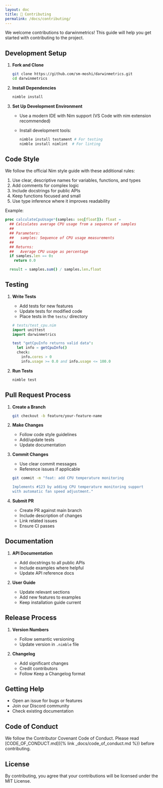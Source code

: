 ```yaml
---
layout: doc
title: 🤝 Contributing
permalink: /docs/contributing/
---
```


We welcome contributions to darwinmetrics! This guide will help you get started with contributing to the project.

## Development Setup

1. **Fork and Clone**

   ```bash
   git clone https://github.com/sm-moshi/darwinmetrics.git
   cd darwinmetrics
   ```

2. **Install Dependencies**

   ```bash
   nimble install
   ```

3. **Set Up Development Environment**
   - Use a modern IDE with Nim support (VS Code with nim extension recommended)
   - Install development tools:

     ```bash
     nimble install testament # For testing
     nimble install nimlint  # For linting
     ```

## Code Style

We follow the official Nim style guide with these additional rules:

1. Use clear, descriptive names for variables, functions, and types
2. Add comments for complex logic
3. Include docstrings for public APIs
4. Keep functions focused and small
5. Use type inference where it improves readability

Example:

```nim
proc calculateCpuUsage*(samples: seq[float]): float =
  ## Calculates average CPU usage from a sequence of samples
  ##
  ## Parameters:
  ##   samples: Sequence of CPU usage measurements
  ##
  ## Returns:
  ##   Average CPU usage as percentage
  if samples.len == 0:
    return 0.0

  result = samples.sum() / samples.len.float
```

## Testing

1. **Write Tests**
   - Add tests for new features
   - Update tests for modified code
   - Place tests in the `tests/` directory

   ```nim
   # tests/test_cpu.nim
   import unittest
   import darwinmetrics

   test "getCpuInfo returns valid data":
     let info = getCpuInfo()
     check:
       info.cores > 0
       info.usage >= 0.0 and info.usage <= 100.0
   ```

2. **Run Tests**

   ```bash
   nimble test
   ```

## Pull Request Process

1. **Create a Branch**

   ```bash
   git checkout -b feature/your-feature-name
   ```

2. **Make Changes**
   - Follow code style guidelines
   - Add/update tests
   - Update documentation

3. **Commit Changes**
   - Use clear commit messages
   - Reference issues if applicable

   ```bash
   git commit -m "feat: add CPU temperature monitoring

   Implements #123 by adding CPU temperature monitoring support
   with automatic fan speed adjustment."
   ```

4. **Submit PR**
   - Create PR against main branch
   - Include description of changes
   - Link related issues
   - Ensure CI passes

## Documentation

1. **API Documentation**
   - Add docstrings to all public APIs
   - Include examples where helpful
   - Update API reference docs

2. **User Guide**
   - Update relevant sections
   - Add new features to examples
   - Keep installation guide current

## Release Process

1. **Version Numbers**
   - Follow semantic versioning
   - Update version in `.nimble` file

2. **Changelog**
   - Add significant changes
   - Credit contributors
   - Follow Keep a Changelog format

## Getting Help

- Open an issue for bugs or features
- Join our Discord community
- Check existing documentation

## Code of Conduct

We follow the Contributor Covenant Code of Conduct. Please read [CODE_OF_CONDUCT.md]({% link _docs/code_of_conduct.md %}) before contributing.

## License

By contributing, you agree that your contributions will be licensed under the MIT License.
